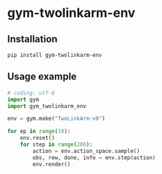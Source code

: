 # gym-twolinkarm-env

## Installation
```
pip install gym-twolinkarm-env
```

## Usage example
``` python
# coding: utf-8
import gym
import gym_twolinkarm_env

env = gym.make("TwoLinkArm-v0")

for ep in range(10):
    env.reset()
    for step in range(200):
        action = env.action_space.sample()
        obs, rew, done, info = env.step(action)
        env.render()
```